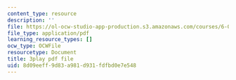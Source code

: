 ```yaml
---
content_type: resource
description: ''
file: https://ol-ocw-studio-app-production.s3.amazonaws.com/courses/6-0001-introduction-to-computer-science-and-programming-in-python-fall-2016/8d09eeff9d83a981d931fdfbd0e7e548_ncpb4wIsQu8.pdf
file_type: application/pdf
learning_resource_types: []
ocw_type: OCWFile
resourcetype: Document
title: 3play pdf file
uid: 8d09eeff-9d83-a981-d931-fdfbd0e7e548
---
```

